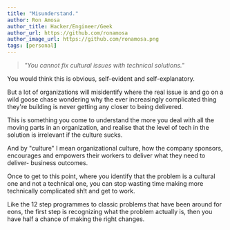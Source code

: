 ```yaml
---
title: "Misunderstand."
author: Ron Amosa
author_title: Hacker/Engineer/Geek
author_url: https://github.com/ronamosa
author_image_url: https://github.com/ronamosa.png
tags: [personal]
---
```


>_"You cannot fix cultural issues with technical solutions."_

You would think this is obvious, self-evident and self-explanatory.

But a lot of organizations will misidentify where the real issue is and go on a wild goose chase wondering why the ever increasingly complicated thing they're building is never getting any closer to being delivered.

This is something you come to understand the more you deal with all the moving parts in an organization, and realise that the level of tech in the solution is irrelevant if the culture sucks.

And by "culture" I mean organizational culture, how the company sponsors, encourages and empowers their workers to deliver what they need to deliver- business outcomes.

Once to get to this point, where you identify that the problem is a cultural one and not a technical one, you can stop wasting time making more technically complicated sh!t and get to work.

Like the 12 step programmes to classic problems that have been around for eons, the first step is recognizing what the problem actually is, then you have half a chance of making the right changes.
